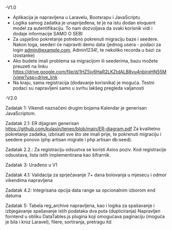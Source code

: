 -V1.0



- Aplikacija je napravljena u Laravelu, Bootsrapu i JavaScriptu
- Logika samog zadatka je unaprijeđena, te je na istu dodan eloquent model za autentifikaciju. To nam dozvoljava da svaki korisnik vidi i dodaje informacije SAMO O SEBI
- Za uspješno pokretanje potrebno pokrenuti migraciju baze i seedere. Nakon toga, seederi će napraviti demo data (jednog usera - podaci za login admin@example.com, Admin1234!, te nekoliko recorda u bazi za izostanke)
- Ako budete imali problema sa migracijom ili seederima, bazu možete preuzeti na linku https://drive.google.com/file/d/1HZ5jv6HaR2LKZtdALB8vu4nbirqHN55M/view?usp=drive_link
- Na kraju, sama registracija (dodavanje korisnika) je moguća. Testni podaci su napravljeni samo u svrhu lakšeg pregleda valjanosti




-V2.0



Zadatak 1:
Vikendi naznačeni drugim bojama
Kalendar je generisan JavaScriptom. 


Zadatak 2.1: 
       ER dijagram generisan https://github.com/kulasin/teneo/blob/main/ER-diagram.pdf
       Za kvalitetno pokretanje zadatka, izbrisati sve što ste imali prije, te pokrenuti migraciju i seedere ponovo (php artisan migrate i php artisan db:seed).


Zadatak 2.2.:
       Za registraciju odsustva se koristi Axios poziv.
       Kod registracije odsustava, lista istih implementirana kao šifrarnik.


Zadatak 3:
      Urađeno u V1

Zadatak 4.1:
      Validacija za sprječavanje 7+ dana bolovanja u mjesecu i odmor vikendima napravljena

Zadatak 4.2:
     Integrisana opcija data range sa opcionalnim izborom end datuma

Zadatak 5:
      Tabela reg_archive napravljena, kao i logika za spašavanje i izbjegavanje spašavanje istih podataka dva puta (dupliciranja)
      Napravljen forntend u obliku DataTables.js plugina koji omogućava paginaciju (moguća je bila i kroz Laravel), filere, sortiranja, pretragu itd
